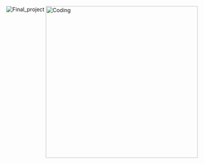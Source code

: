 ![Final_project](https://github.com/UmerYasir718/WebTech/assets/131971007/b18524d4-ba6a-434c-8c28-e059d12c1520)
<img align="right" alt="Coding" width="400" src="https://github.com/UmerYasir718/WebTech/assets/131971007/b18524d4-ba6a-434c-8c28-e059d12c1520">
